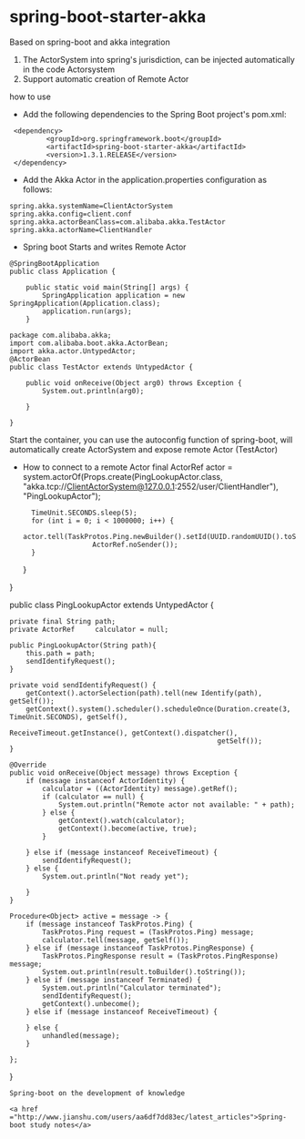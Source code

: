 # spring-boot-starter-akka
Based on spring-boot and akka integration
1. The ActorSystem into spring's jurisdiction, can be injected automatically in the code Actorsystem
2. Support automatic creation of Remote Actor

how to use

* Add the following dependencies to the Spring Boot project's pom.xml:
```
 <dependency>
         <groupId>org.springframework.boot</groupId>
         <artifactId>spring-boot-starter-akka</artifactId>
         <version>1.3.1.RELEASE</version>
 </dependency>
 ```
* Add the Akka Actor in the application.properties configuration as follows:
```
spring.akka.systemName=ClientActorSystem
spring.akka.config=client.conf
spring.akka.actorBeanClass=com.alibaba.akka.TestActor
spring.akka.actorName=ClientHandler
```
* Spring boot Starts and writes Remote Actor
```
@SpringBootApplication
public class Application {

    public static void main(String[] args) {
        SpringApplication application = new SpringApplication(Application.class);
        application.run(args);
    }

package com.alibaba.akka;
import com.alibaba.boot.akka.ActorBean;
import akka.actor.UntypedActor;
@ActorBean
public class TestActor extends UntypedActor {

    public void onReceive(Object arg0) throws Exception {
        System.out.println(arg0);

    }

}
```
Start the container, you can use the autoconfig function of spring-boot, will automatically create ActorSystem and expose remote Actor (TestActor)
* How to connect to a remote Actor
        final ActorRef actor = system.actorOf(Props.create(PingLookupActor.class,
                                                           "akka.tcp://ClientActorSystem@127.0.0.1:2552/user/ClientHandler"),
                                              "PingLookupActor");

        TimeUnit.SECONDS.sleep(5);
        for (int i = 0; i < 1000000; i++) {
            actor.tell(TaskProtos.Ping.newBuilder().setId(UUID.randomUUID().toString()).setNow(System.currentTimeMillis()).build(),
                       ActorRef.noSender());
        }

    }

}


public class PingLookupActor extends UntypedActor {

    private final String path;
    private ActorRef     calculator = null;

    public PingLookupActor(String path){
        this.path = path;
        sendIdentifyRequest();
    }

    private void sendIdentifyRequest() {
        getContext().actorSelection(path).tell(new Identify(path), getSelf());
        getContext().system().scheduler().scheduleOnce(Duration.create(3, TimeUnit.SECONDS), getSelf(),
                                                       ReceiveTimeout.getInstance(), getContext().dispatcher(),
                                                       getSelf());
    }

    @Override
    public void onReceive(Object message) throws Exception {
        if (message instanceof ActorIdentity) {
            calculator = ((ActorIdentity) message).getRef();
            if (calculator == null) {
                System.out.println("Remote actor not available: " + path);
            } else {
                getContext().watch(calculator);
                getContext().become(active, true);
            }

        } else if (message instanceof ReceiveTimeout) {
            sendIdentifyRequest();
        } else {
            System.out.println("Not ready yet");

        }
    }

    Procedure<Object> active = message -> {
        if (message instanceof TaskProtos.Ping) {
            TaskProtos.Ping request = (TaskProtos.Ping) message;
            calculator.tell(message, getSelf());
        } else if (message instanceof TaskProtos.PingResponse) {
            TaskProtos.PingResponse result = (TaskProtos.PingResponse) message;
            System.out.println(result.toBuilder().toString());
        } else if (message instanceof Terminated) {
            System.out.println("Calculator terminated");
            sendIdentifyRequest();
            getContext().unbecome();
        } else if (message instanceof ReceiveTimeout) {

        } else {
            unhandled(message);
        }

    };
}

```
Spring-boot on the development of knowledge

<a href ="http://www.jianshu.com/users/aa6df7dd83ec/latest_articles">Spring-boot study notes</a>